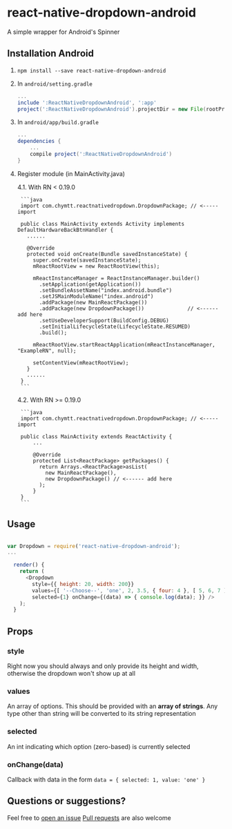 # react-native-dropdown-android

A simple wrapper for Android's Spinner

## Installation Android
1. `npm install --save react-native-dropdown-android`
2. In `android/setting.gradle`

    ```gradle
    ...
    include ':ReactNativeDropdownAndroid', ':app'
    project(':ReactNativeDropdownAndroid').projectDir = new File(rootProject.projectDir, '../node_modules/react-native-dropdown-android/android')
    ```

3. In `android/app/build.gradle`

    ```gradle
    ...
    dependencies {
        ...
        compile project(':ReactNativeDropdownAndroid')
    }
    ```

4. Register module (in MainActivity.java)

    4.1. With RN < 0.19.0

        ```java
        import com.chymtt.reactnativedropdown.DropdownPackage; // <----- import

        public class MainActivity extends Activity implements DefaultHardwareBackBtnHandler {
          ......

          @Override
          protected void onCreate(Bundle savedInstanceState) {
            super.onCreate(savedInstanceState);
            mReactRootView = new ReactRootView(this);

            mReactInstanceManager = ReactInstanceManager.builder()
              .setApplication(getApplication())
              .setBundleAssetName("index.android.bundle")
              .setJSMainModuleName("index.android")
              .addPackage(new MainReactPackage())
              .addPackage(new DropdownPackage())              // <------ add here
              .setUseDeveloperSupport(BuildConfig.DEBUG)
              .setInitialLifecycleState(LifecycleState.RESUMED)
              .build();

            mReactRootView.startReactApplication(mReactInstanceManager, "ExampleRN", null);

            setContentView(mReactRootView);
          }
          ......
        }
        ```

    4.2. With RN >= 0.19.0

        ```java
        import com.chymtt.reactnativedropdown.DropdownPackage; // <----- import

        public class MainActivity extends ReactActivity {
            ...

            @Override
            protected List<ReactPackage> getPackages() {
              return Arrays.<ReactPackage>asList(
                new MainReactPackage(),
                new DropdownPackage() // <------ add here
              );
            }
        }
        ```

## Usage

```js

var Dropdown = require('react-native-dropdown-android');
...

  render() {
    return (
      <Dropdown
        style={{ height: 20, width: 200}}
        values={[ '--Choose--', 'one', 2, 3.5, { four: 4 }, [ 5, 6, 7 ], false ]}
        selected={1} onChange={(data) => { console.log(data); }} />
    );
  }
```

## Props

### style

Right now you should always and only provide its height and width, otherwise the dropdown won't show up at all

### values

An array of options. This should be provided with an __array of strings__. Any type other than string will be converted to its string representation

### selected

An int indicating which option (zero-based) is currently selected

### onChange(data)

Callback with data in the form `data = { selected: 1, value: 'one' }`

## Questions or suggestions?

Feel free to [open an issue](https://github.com/chymtt/ReactNativeDropdownAndroid/issues)
[Pull requests](https://github.com/chymtt/ReactNativeDropdownAndroid/pulls) are also welcome

